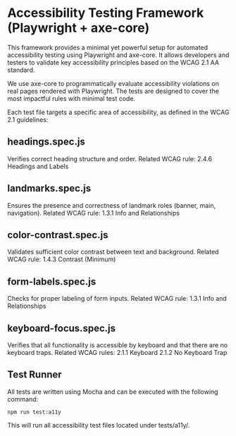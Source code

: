 # Accessibility Testing Framework (Playwright + axe-core)

This framework provides a minimal yet powerful setup for automated accessibility testing using Playwright and axe-core. It allows developers and testers to validate key accessibility principles based on the WCAG 2.1 AA standard.

We use axe-core to programmatically evaluate accessibility violations on real pages rendered with Playwright. The tests are designed to cover the most impactful rules with minimal test code.

Each test file targets a specific area of accessibility, as defined in the WCAG 2.1 guidelines:

## headings.spec.js
Verifies correct heading structure and order.
Related WCAG rule: 2.4.6 Headings and Labels

## landmarks.spec.js
Ensures the presence and correctness of landmark roles (banner, main, navigation).
Related WCAG rule: 1.3.1 Info and Relationships

## color-contrast.spec.js
Validates sufficient color contrast between text and background.
Related WCAG rule: 1.4.3 Contrast (Minimum)

## form-labels.spec.js
Checks for proper labeling of form inputs.
Related WCAG rule: 1.3.1 Info and Relationships

## keyboard-focus.spec.js
Verifies that all functionality is accessible by keyboard and that there are no keyboard traps.
Related WCAG rules:
2.1.1 Keyboard
2.1.2 No Keyboard Trap

## Test Runner
All tests are written using Mocha and can be executed with the following command:

```npm run test:a11y```

This will run all accessibility test files located under tests/a11y/.
